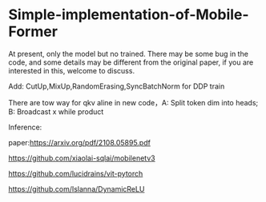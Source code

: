 # Simple-implementation-of-Mobile-Former

At present, only the model but no trained. There may be some bug in the code, and some details may be different from the original paper, if you are interested in this, welcome to discuss.

Add: CutUp,MixUp,RandomErasing,SyncBatchNorm for DDP train

There are tow way for qkv aline in new code，A: Split token dim into heads; B: Broadcast x while product

Inference:

paper:https://arxiv.org/pdf/2108.05895.pdf

https://github.com/xiaolai-sqlai/mobilenetv3

https://github.com/lucidrains/vit-pytorch

https://github.com/Islanna/DynamicReLU
